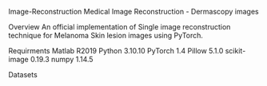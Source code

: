 Image-Reconstruction
  Medical Image Reconstruction - Dermascopy images

Overview
  An official implementation of Single image reconstruction technique for Melanoma Skin lesion images using PyTorch.

Requirments
  Matlab R2019
  Python 3.10.10
  PyTorch 1.4
  Pillow 5.1.0
  scikit-image 0.19.3
  numpy 1.14.5

Datasets
